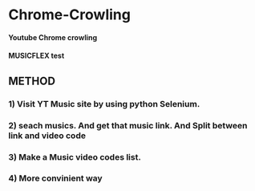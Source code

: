 # Chrome-Crowling 
#### Youtube Chrome crowling 
#### MUSICFLEX test


## METHOD
### 1) Visit YT Music site by using python Selenium.
### 2) seach musics. And get that music link. And Split between link and video code
### 3) Make a Music video codes list.
### 4) More convinient way
